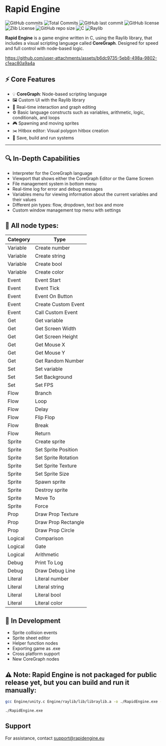 # Rapid Engine

![GitHub commits](https://img.shields.io/github/commit-activity/m/EmilDimov93/Rapid-Engine)
![Total Commits](https://img.shields.io/github/commit-activity/t/EmilDimov93/Rapid-Engine)
![GitHub last commit](https://img.shields.io/github/last-commit/EmilDimov93/Rapid-Engine)
![GitHub license](https://img.shields.io/github/license/EmilDimov93/Rapid-Engine)
![Zlib License](https://img.shields.io/badge/license-Zlib-lightgrey)
![GitHub repo size](https://img.shields.io/github/repo-size/EmilDimov93/Rapid-Engine)
![C](https://img.shields.io/badge/language-C-555555?style=flat-square)
![Raylib](https://img.shields.io/badge/Library-Raylib-ff69b4?style=flat-square)

**Rapid Engine** is a game engine written in C, using the Raylib library, that includes a visual scripting language called **CoreGraph**. Designed for speed and full control with node-based logic.

https://github.com/user-attachments/assets/b6dc9735-5eb8-498a-9802-c1eac80a9a4a


## ⚡ Core Features

- 💡 **CoreGraph**: Node-based scripting language
- 🖼️ Custom UI with the Raylib library
- 🎯 Real-time interaction and graph editing
- ⚙️ Basic language constructs such as variables, arithmetic, logic, conditionals, and loops
- 🎮 Spawning and moving sprites
- ✂️ Hitbox editor: Visual polygon hitbox creation
- 💾 Save, build and run systems
---


## 🔍 In-Depth Capabilities

- Interpreter for the CoreGraph language
- Viewport that shows either the CoreGraph Editor or the Game Screen
- File management system in bottom menu
- Real-time log for error and debug messages
- Variables menu for viewing information about the current variables and their values
- Different pin types: flow, dropdown, text box and more
- Custom window management top menu with settings


## 🧩 All node types:

| Category   | Type                    |
|------------|-------------------------|
| Variable   | Create number           |
| Variable   | Create string           |
| Variable   | Create bool             |
| Variable   | Create color            |
| Event      | Event Start             |
| Event      | Event Tick              |
| Event      | Event On Button         |
| Event      | Create Custom Event     |
| Event      | Call Custom Event       |
| Get        | Get variable            |
| Get        | Get Screen Width        |
| Get        | Get Screen Height       |
| Get        | Get Mouse X             |
| Get        | Get Mouse Y             |
| Get        | Get Random Number       |
| Set        | Set variable            |
| Set        | Set Background          |
| Set        | Set FPS                 |
| Flow       | Branch                  |
| Flow       | Loop                    |
| Flow       | Delay                   |
| Flow       | Flip Flop               |
| Flow       | Break                   |
| Flow       | Return                  |
| Sprite     | Create sprite           |
| Sprite     | Set Sprite Position     |
| Sprite     | Set Sprite Rotation     |
| Sprite     | Set Sprite Texture      |
| Sprite     | Set Sprite Size         |
| Sprite     | Spawn sprite            |
| Sprite     | Destroy sprite          |
| Sprite     | Move To                 |
| Sprite     | Force                   |
| Prop       | Draw Prop Texture       |
| Prop       | Draw Prop Rectangle     |
| Prop       | Draw Prop Circle        |
| Logical    | Comparison              |
| Logical    | Gate                    |
| Logical    | Arithmetic              |
| Debug      | Print To Log            |
| Debug      | Draw Debug Line         |
| Literal    | Literal number          |
| Literal    | Literal string          |
| Literal    | Literal bool            |
| Literal    | Literal color           |


## 🧪 In Development

- Sprite collision events
- Sprite sheet editor
- Helper function nodes
- Exporting game as .exe
- Cross platform support
- New CoreGraph nodes


## ⚠️ Note: Rapid Engine is not packaged for public release yet, but you can build and run it manually:

```bash
gcc Engine/unity.c Engine/raylib/lib/libraylib.a -o ./RapidEngine.exe -Iraylib/include -lopengl32 -lgdi32 -lwinmm -mwindows
```

```bash
./RapidEngine.exe
```

## Support

For assistance, contact [support@rapidengine.eu](mailto:support@rapidengine.eu)
